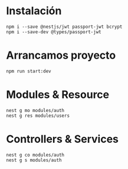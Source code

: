 # Instalación
```
npm i --save @nestjs/jwt passport-jwt bcrypt
npm i --save-dev @types/passport-jwt
```

# Arrancamos proyecto
```
npm run start:dev
```
# Modules & Resource
```
nest g mo modules/auth
nest g res modules/users
```
# Controllers & Services
```
nest g co modules/auth
nest g s modules/auth
```
